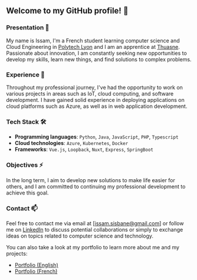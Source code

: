 ## Welcome to my GitHub profile! 👋

### Presentation 💬
My name is Issam, I'm a French student learning computer science and Cloud Engineering in [Polytech Lyon](https://polytech.univ-lyon1.fr/) and I am an apprentice at [Thuasne](https://fr.thuasne.com/fr).
Passionate about innovation, I am constantly seeking new opportunities to develop my skills, learn new things, and find solutions to complex problems.

### Experience 💼
Throughout my professional journey, I've had the opportunity to work on various projects in areas such as IoT, cloud computing, and software development. I have gained solid experience in deploying applications on cloud platforms such as Azure, as well as in web application development.

### Tech Stack 🛠
- **Programming languages**: `Python`, `Java`, `JavaScript`, `PHP`, `Typescript`
- **Cloud technologies**: `Azure`, `Kubernetes`, `Docker`
- **Frameworks**: `Vue.js`, `Loopback`, `Nuxt`, `Express`, `SpringBoot`

### Objectives ⚡
In the long term, I aim to develop new solutions to make life easier for others, and I am committed to continuing my professional development to achieve this goal.

### Contact 📫
Feel free to contact me via email at [issam.sisbane@gmail.com] or follow me on [LinkedIn](https://www.linkedin.com/in/issamsisbane/) to discuss potential collaborations or simply to exchange ideas on topics related to computer science and technology.

You can also take a look at my portfolio to learn more about me and my projects:
- [Portfolio (English)](https://issamsisbane.github.io/portfolio/en)
- [Portfolio (French)](https://issamsisbane.github.io/portfolio/fr)
